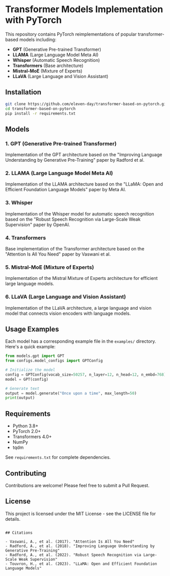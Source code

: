 # Transformer Models Implementation with PyTorch

This repository contains PyTorch reimplementations of popular transformer-based models including:

- **GPT** (Generative Pre-trained Transformer)
- **LLAMA** (Large Language Model Meta AI)
- **Whisper** (Automatic Speech Recognition)
- **Transformers** (Base architecture)
- **Mistral-MoE** (Mixture of Experts)
- **LLaVA** (Large Language and Vision Assistant)


## Installation

```bash
git clone https://github.com/eleven-day/transformer-based-on-pytorch.git
cd transformer-based-on-pytorch
pip install -r requirements.txt
```

## Models

### 1. GPT (Generative Pre-trained Transformer)
Implementation of the GPT architecture based on the "Improving Language Understanding by Generative Pre-Training" paper by Radford et al.

### 2. LLAMA (Large Language Model Meta AI)
Implementation of the LLAMA architecture based on the "LLaMA: Open and Efficient Foundation Language Models" paper by Meta AI.

### 3. Whisper
Implementation of the Whisper model for automatic speech recognition based on the "Robust Speech Recognition via Large-Scale Weak Supervision" paper by OpenAI.

### 4. Transformers
Base implementation of the Transformer architecture based on the "Attention Is All You Need" paper by Vaswani et al.

### 5. Mistral-MoE (Mixture of Experts)
Implementation of the Mistral Mixture of Experts architecture for efficient large language models.

### 6. LLaVA (Large Language and Vision Assistant)
Implementation of the LLaVA architecture, a large language and vision model that connects vision encoders with language models.

## Usage Examples

Each model has a corresponding example file in the `examples/` directory. Here's a quick example:

```python
from models.gpt import GPT
from configs.model_configs import GPTConfig

# Initialize the model
config = GPTConfig(vocab_size=50257, n_layer=12, n_head=12, n_embd=768)
model = GPT(config)

# Generate text
output = model.generate("Once upon a time", max_length=50)
print(output)
```

## Requirements

- Python 3.8+
- PyTorch 2.0+
- Transformers 4.0+
- NumPy
- tqdm

See `requirements.txt` for complete dependencies.

## Contributing

Contributions are welcome! Please feel free to submit a Pull Request.

## License

This project is licensed under the MIT License - see the LICENSE file for details.
```

## Citations

- Vaswani, A., et al. (2017). "Attention Is All You Need"
- Radford, A., et al. (2018). "Improving Language Understanding by Generative Pre-Training"
- Radford, A., et al. (2022). "Robust Speech Recognition via Large-Scale Weak Supervision"
- Touvron, H., et al. (2023). "LLaMA: Open and Efficient Foundation Language Models"
